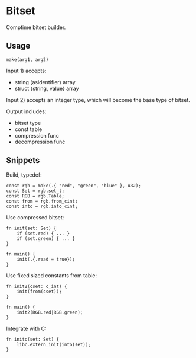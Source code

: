 # Bitset

Comptime bitset builder.

## Usage

```zig
make(arg1, arg2)
```

Input 1) accepts:

- string (asidentifier) array
- struct {string, value} array

Input 2) accepts an integer type, which will become the base type of bitset.

Output includes:

- bitset type
- const table
- compression func
- decompression func

## Snippets

Build, typedef:

```zig
const rgb = make(.{ "red", "green", "blue" }, u32);
const Set = rgb.set_t;
const RGB = rgb.Table;
const from = rgb.from_cint;
const into = rgb.into_cint;
```

Use compressed bitset:

```zig
fn init(set: Set) {
    if (set.red) { ... }
    if (set.green) { ... }
}

fn main() {
    init(.{.read = true});
}
```

Use fixed sized constants from table:

```zig
fn init2(cset: c_int) {
    init(from(cset));
}

fn main() {
    init2(RGB.red|RGB.green);
}
```

Integrate with C:

```zig
fn initc(set: Set) {
    libc.extern_init(into(set));
}
```
